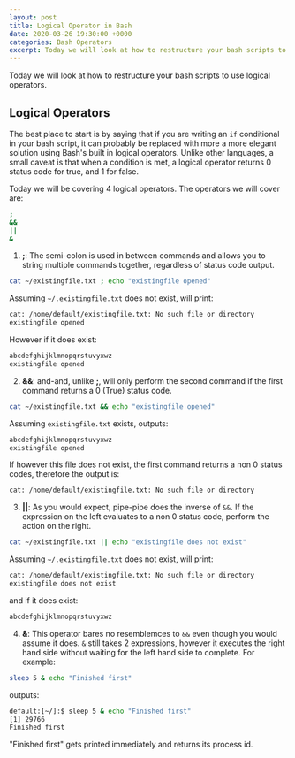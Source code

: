 ```yaml
---
layout: post
title: Logical Operator in Bash
date: 2020-03-26 19:30:00 +0000
categories: Bash Operators
excerpt: Today we will look at how to restructure your bash scripts to use logical operators.
---
```


Today we will look at how to restructure your bash scripts to use logical operators.


## Logical Operators

The best place to start is by saying that if you are writing an `if` conditional in your bash script, it can probably be replaced with more a more elegant solution using Bash's built in logical operators. Unlike other languages, a small caveat is that when a condition is met, a logical operator returns 0 status code for true, and 1 for false.

Today we will be covering 4 logical operators. The operators we will cover are:

```bash
;
&&
||
&
```

1. __;__: The semi-colon is used in between commands and allows you to string multiple commands together, regardless of status code output.

```bash
cat ~/existingfile.txt ; echo "existingfile opened"
```

Assuming `~/.existingfile.txt` does not exist, will print:

```bash
cat: /home/default/existingfile.txt: No such file or directory
existingfile opened
```

However if it does exist:

```bash
abcdefghijklmnopqrstuvyxwz
existingfile opened
```


2. __&&__: and-and, unlike __;__, will only perform the second command if the first command returns a 0 (True) status code.

```bash
cat ~/existingfile.txt && echo "existingfile opened"
```

Assuming `existingfile.txt` exists, outputs:

```bash
abcdefghijklmnopqrstuvyxwz
existingfile opened
```

If however this file does not exist, the first command returns a non 0 status codes, therefore the output is:

```bash
cat: /home/default/existingfile.txt: No such file or directory
```

3. __||__: As you would expect, pipe-pipe does the inverse of `&&`. If the expression on the left evaluates to a non 0 status code, perform the action on the right.

```bash
cat ~/existingfile.txt || echo "existingfile does not exist"
```

Assuming `~/.existingfile.txt` does not exist, will print:

```bash
cat: /home/default/existingfile.txt: No such file or directory
existingfile does not exist
```

and if it does exist:

```bash
abcdefghijklmnopqrstuvyxwz
```

4. __&__: This operator bares no resemblemces to `&&` even though you would assume it does. `&` still takes 2 expressions, however it executes the right hand side without waiting for the left hand side to complete. For example:

```bash
sleep 5 & echo "Finished first"
```

outputs:

```bash
default:[~/]:$ sleep 5 & echo "Finished first"
[1] 29766
Finished first
```

"Finished first" gets printed immediately and returns its process id.
